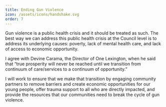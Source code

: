```yaml
---
title: Ending Gun Violence
icon: /assets/icons/handshake.svg
order: 7
---
```


Gun violence is a public health crisis and it should be treated as such. The best way we can address this public health crisis at the Council level is to address its underlying causes: poverty, lack of mental health care, and lack of access to economic opportunity.


I agree with Devine Carama, the Director of One Lexington, when he said that “true prosperity will never be reached until we transition from continuum of care/services to a continuum of opportunity.”


I will work to ensure that we make that transition by engaging community partners to remove barriers and create economic opportunities for our young people, offer trauma support to all who are directly impacted, and provide the resources that our communities need to break the cycle of gun violence.
